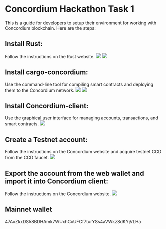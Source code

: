 # Concordium Hackathon Task 1
This is a guide for developers to setup their environment for working with Concordium blockchain. Here are the steps:

## Install Rust: 
Follow the instructions on the Rust website.
![](img1.png)
![](img2.png)

## Install cargo-concordium: 
Use the command-line tool for compiling smart contracts and deploying them to the Concordium network.
![](img3.png)
![](img4.png)

## Install Concordium-client: 
Use the graphical user interface for managing accounts, transactions, and smart contracts.
![](img5.png)

## Create a Testnet account: 
Follow the instructions on the Concordium website and acquire testnet CCD from the CCD faucet.
![](img6.png)

## Export the account from the web wallet and import it into Concordium client: 
Follow the instructions on the Concordium website.
![](img7.png)

## Mainnet wallet
47AxZkxDS58BDHAmk7WUxhCxUFCf7turYSs4aVWkzSdKYjVLHa
